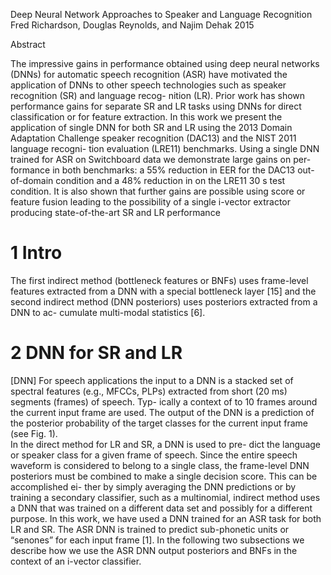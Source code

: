 Deep Neural Network Approaches to Speaker and Language Recognition
Fred Richardson, Douglas Reynolds, and Najim Dehak
2015

Abstract

The impressive gains in performance obtained using deep neural networks (DNNs)
for automatic speech recognition (ASR) have motivated the application of DNNs
to other speech technologies such as speaker recognition (SR) and language
recog- nition (LR). Prior work has shown performance gains for separate SR and
LR tasks using DNNs for direct classification or for feature extraction. In
this work we present the application of single DNN for both SR and LR using
the 2013 Domain Adaptation Challenge speaker recognition (DAC13) and the NIST
2011 language recogni- tion evaluation (LRE11) benchmarks. Using a single DNN
trained for ASR on Switchboard data we demonstrate large gains on per-
formance in both benchmarks: a 55% reduction in EER for the DAC13
out-of-domain condition and a 48% reduction in on the LRE11 30 s test
condition. It is also shown that further gains are possible using score or
feature fusion leading to the possibility of a single i-vector extractor
producing state-of-the-art SR and LR performance

# 1 Intro

The first indirect method (bottleneck features or BNFs) uses frame-level
features extracted from a DNN with a special bottleneck layer [15] and the
second indirect method (DNN posteriors) uses posteriors extracted from a DNN
to ac- cumulate multi-modal statistics [6].

# 2 DNN for SR and LR

[DNN] For speech applications
  the input to a DNN is a stacked set of spectral features (e.g., MFCCs, PLPs)
  extracted from short (20 ms) segments (frames) of speech. Typ- ically a
  context of to 10 frames around the current input frame are used. The output
  of the DNN is a prediction of the posterior probability of the target
  classes for the current input frame (see Fig. 1).  
In the direct method for LR and SR, a 
  DNN is used to pre- dict the language or speaker class for a given frame of
  speech.  Since the entire speech waveform is considered to belong to a
  single class, the frame-level DNN posteriors must be combined to make a
  single decision score. This can be accomplished ei- ther by simply averaging
  the DNN predictions or by training a secondary classifier, such as a
  multinomial, 
indirect method uses 
  a DNN that was trained on a different data set and possibly for a different
  purpose. In this work, we have used a DNN trained for an ASR task for both
  LR and SR. The ASR DNN is trained to predict sub-phonetic units or “senones”
  for each input frame [1]. In the following two subsections we describe how
  we use the ASR DNN output posteriors and BNFs in the context of an i-vector
  classifier.
